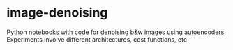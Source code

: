 # image-denoising
Python notebooks with code for denoising b&amp;w images using autoencoders. Experiments involve different architectures, cost functions, etc
